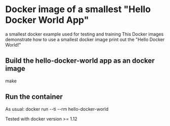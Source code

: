 # Docker image of a smallest "Hello Docker World App"

a smallest docker example used for testing and training
This Docker images demonstrate how to use a smallest docker image print out the "Hello Docker World!"

## Build the hello-docker-world app as an docker image

make

## Run the container

As usual: docker run --ti --rm hello-docker-world

Tested with docker version >= 1.12
